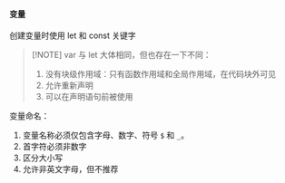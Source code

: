 
#### 变量

创建变量时使用 let 和 const 关键字

> [!NOTE] var 与 let 大体相同，但也存在一下不同：
> 1. 没有块级作用域：只有函数作用域和全局作用域，在代码块外可见
> 2. 允许重新声明
> 3. 可以在声明语句前被使用

变量命名：
1. 变量名称必须仅包含字母、数字、符号 `$` 和 `_`。
2. 首字符必须非数字
3. 区分大小写
4. 允许非英文字母，但不推荐




